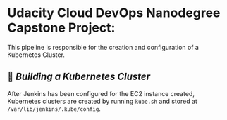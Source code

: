 # Udacity Cloud DevOps Nanodegree Capstone Project:

This pipeline is responsible for the creation and configuration of a Kubernetes Cluster.

## :page_with_curl:  _Building a Kubernetes Cluster_

After Jenkins has been configured for the EC2 instance created, Kubernetes clusters are created by running `kube.sh` and stored at `/var/lib/jenkins/.kube/config`.


